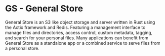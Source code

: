 # GS - General Store
General Store is an S3 like object storage and server written in Rust using the Actix framework and Redis. Featuring a management interface to manage files and directories, access control, custom metadata, tagging, and search for your personal files. Many applications can benefit from General Store as a standalone app or a combined service to serve files from a personal store. 